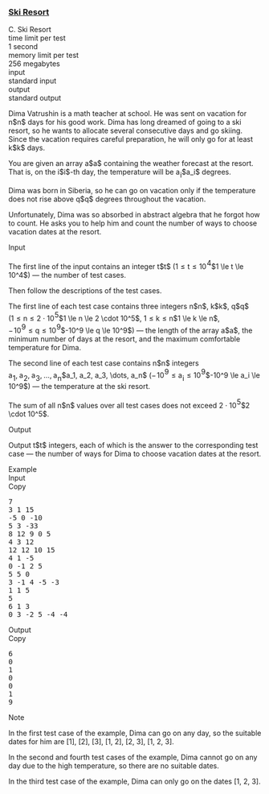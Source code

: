 <h3><a href="https://codeforces.com/contest/1840/problem/C" target="_blank" rel="noopener noreferrer">Ski Resort</a></h3>

<div class="header"><div class="title">C. Ski Resort</div><div class="time-limit"><div class="property-title">time limit per test</div>1 second</div><div class="memory-limit"><div class="property-title">memory limit per test</div>256 megabytes</div><div class="input-file input-standard"><div class="property-title">input</div>standard input</div><div class="output-file output-standard"><div class="property-title">output</div>standard output</div></div><div><p>Dima Vatrushin is a math teacher at school. He was sent on vacation for <span class="MathJax_Preview" style="color: inherit;"><span class="MJXp-math" id="MJXp-Span-1"><span class="MJXp-mi MJXp-italic" id="MJXp-Span-2">n</span></span></span>$n$ days for his good work. Dima has long dreamed of going to a ski resort, so he wants to allocate several <span class="tex-font-style-bf">consecutive days</span> and go skiing. Since the vacation requires careful preparation, he will only go for <span class="tex-font-style-bf">at least <span class="MathJax_Preview" style="color: inherit;"><span class="MJXp-math" id="MJXp-Span-3"><span class="MJXp-mi MJXp-italic" id="MJXp-Span-4">k</span></span></span>$k$ days</span>.</p><p>You are given an array <span class="MathJax_Preview" style="color: inherit;"><span class="MJXp-math" id="MJXp-Span-5"><span class="MJXp-mi MJXp-italic" id="MJXp-Span-6">a</span></span></span>$a$ containing the weather forecast at the resort. That is, on the <span class="MathJax_Preview" style="color: inherit;"><span class="MJXp-math" id="MJXp-Span-7"><span class="MJXp-mi MJXp-italic" id="MJXp-Span-8">i</span></span></span>$i$-th day, the temperature will be <span class="MathJax_Preview" style="color: inherit;"><span class="MJXp-math" id="MJXp-Span-9"><span class="MJXp-msubsup" id="MJXp-Span-10"><span class="MJXp-mi MJXp-italic" id="MJXp-Span-11" style="margin-right: 0.05em;">a</span><span class="MJXp-mi MJXp-italic MJXp-script" id="MJXp-Span-12" style="vertical-align: -0.4em;">i</span></span></span></span>$a_i$ degrees.</p><p>Dima was born in Siberia, so he can go on vacation only if the temperature does not rise above <span class="MathJax_Preview" style="color: inherit;"><span class="MJXp-math" id="MJXp-Span-13"><span class="MJXp-mi MJXp-italic" id="MJXp-Span-14">q</span></span></span>$q$ degrees throughout the vacation.</p><p>Unfortunately, Dima was so absorbed in abstract algebra that he forgot how to count. He asks you to help him and count the number of ways to choose vacation dates at the resort.</p></div><div class="input-specification"><div class="section-title">Input</div><p>The first line of the input contains an integer <span class="MathJax_Preview" style="color: inherit;"><span class="MJXp-math" id="MJXp-Span-15"><span class="MJXp-mi MJXp-italic" id="MJXp-Span-16">t</span></span></span>$t$ (<span class="MathJax_Preview" style="color: inherit;"><span class="MJXp-math" id="MJXp-Span-17"><span class="MJXp-mn" id="MJXp-Span-18">1</span><span class="MJXp-mo" id="MJXp-Span-19" style="margin-left: 0.333em; margin-right: 0.333em;">≤</span><span class="MJXp-mi MJXp-italic" id="MJXp-Span-20">t</span><span class="MJXp-mo" id="MJXp-Span-21" style="margin-left: 0.333em; margin-right: 0.333em;">≤</span><span class="MJXp-msubsup" id="MJXp-Span-22"><span class="MJXp-mn" id="MJXp-Span-23" style="margin-right: 0.05em;">10</span><span class="MJXp-mn MJXp-script" id="MJXp-Span-24" style="vertical-align: 0.5em;">4</span></span></span></span>$1 \le t \le 10^4$) — the number of test cases.</p><p>Then follow the descriptions of the test cases.</p><p>The first line of each test case contains three integers <span class="MathJax_Preview" style="color: inherit;"><span class="MJXp-math" id="MJXp-Span-25"><span class="MJXp-mi MJXp-italic" id="MJXp-Span-26">n</span></span></span>$n$, <span class="MathJax_Preview" style="color: inherit;"><span class="MJXp-math" id="MJXp-Span-27"><span class="MJXp-mi MJXp-italic" id="MJXp-Span-28">k</span></span></span>$k$, <span class="MathJax_Preview" style="color: inherit;"><span class="MJXp-math" id="MJXp-Span-29"><span class="MJXp-mi MJXp-italic" id="MJXp-Span-30">q</span></span></span>$q$ (<span class="MathJax_Preview" style="color: inherit;"><span class="MJXp-math" id="MJXp-Span-31"><span class="MJXp-mn" id="MJXp-Span-32">1</span><span class="MJXp-mo" id="MJXp-Span-33" style="margin-left: 0.333em; margin-right: 0.333em;">≤</span><span class="MJXp-mi MJXp-italic" id="MJXp-Span-34">n</span><span class="MJXp-mo" id="MJXp-Span-35" style="margin-left: 0.333em; margin-right: 0.333em;">≤</span><span class="MJXp-mn" id="MJXp-Span-36">2</span><span class="MJXp-mo" id="MJXp-Span-37" style="margin-left: 0.267em; margin-right: 0.267em;">⋅</span><span class="MJXp-msubsup" id="MJXp-Span-38"><span class="MJXp-mn" id="MJXp-Span-39" style="margin-right: 0.05em;">10</span><span class="MJXp-mn MJXp-script" id="MJXp-Span-40" style="vertical-align: 0.5em;">5</span></span></span></span>$1 \le n \le 2 \cdot 10^5$, <span class="MathJax_Preview" style="color: inherit;"><span class="MJXp-math" id="MJXp-Span-41"><span class="MJXp-mn" id="MJXp-Span-42">1</span><span class="MJXp-mo" id="MJXp-Span-43" style="margin-left: 0.333em; margin-right: 0.333em;">≤</span><span class="MJXp-mi MJXp-italic" id="MJXp-Span-44">k</span><span class="MJXp-mo" id="MJXp-Span-45" style="margin-left: 0.333em; margin-right: 0.333em;">≤</span><span class="MJXp-mi MJXp-italic" id="MJXp-Span-46">n</span></span></span>$1 \le k \le n$, <span class="MathJax_Preview" style="color: inherit;"><span class="MJXp-math" id="MJXp-Span-47"><span class="MJXp-mo" id="MJXp-Span-48" style="margin-left: 0em; margin-right: 0.111em;">−</span><span class="MJXp-msubsup" id="MJXp-Span-49"><span class="MJXp-mn" id="MJXp-Span-50" style="margin-right: 0.05em;">10</span><span class="MJXp-mn MJXp-script" id="MJXp-Span-51" style="vertical-align: 0.5em;">9</span></span><span class="MJXp-mo" id="MJXp-Span-52" style="margin-left: 0.333em; margin-right: 0.333em;">≤</span><span class="MJXp-mi MJXp-italic" id="MJXp-Span-53">q</span><span class="MJXp-mo" id="MJXp-Span-54" style="margin-left: 0.333em; margin-right: 0.333em;">≤</span><span class="MJXp-msubsup" id="MJXp-Span-55"><span class="MJXp-mn" id="MJXp-Span-56" style="margin-right: 0.05em;">10</span><span class="MJXp-mn MJXp-script" id="MJXp-Span-57" style="vertical-align: 0.5em;">9</span></span></span></span>$-10^9 \le q \le 10^9$) — the length of the array <span class="MathJax_Preview" style="color: inherit;"><span class="MJXp-math" id="MJXp-Span-58"><span class="MJXp-mi MJXp-italic" id="MJXp-Span-59">a</span></span></span>$a$, the minimum number of days at the resort, and the maximum comfortable temperature for Dima.</p><p>The second line of each test case contains <span class="MathJax_Preview" style="color: inherit;"><span class="MJXp-math" id="MJXp-Span-60"><span class="MJXp-mi MJXp-italic" id="MJXp-Span-61">n</span></span></span>$n$ integers <span class="MathJax_Preview" style="color: inherit;"><span class="MJXp-math" id="MJXp-Span-62"><span class="MJXp-msubsup" id="MJXp-Span-63"><span class="MJXp-mi MJXp-italic" id="MJXp-Span-64" style="margin-right: 0.05em;">a</span><span class="MJXp-mn MJXp-script" id="MJXp-Span-65" style="vertical-align: -0.4em;">1</span></span><span class="MJXp-mo" id="MJXp-Span-66" style="margin-left: 0em; margin-right: 0.222em;">,</span><span class="MJXp-msubsup" id="MJXp-Span-67"><span class="MJXp-mi MJXp-italic" id="MJXp-Span-68" style="margin-right: 0.05em;">a</span><span class="MJXp-mn MJXp-script" id="MJXp-Span-69" style="vertical-align: -0.4em;">2</span></span><span class="MJXp-mo" id="MJXp-Span-70" style="margin-left: 0em; margin-right: 0.222em;">,</span><span class="MJXp-msubsup" id="MJXp-Span-71"><span class="MJXp-mi MJXp-italic" id="MJXp-Span-72" style="margin-right: 0.05em;">a</span><span class="MJXp-mn MJXp-script" id="MJXp-Span-73" style="vertical-align: -0.4em;">3</span></span><span class="MJXp-mo" id="MJXp-Span-74" style="margin-left: 0em; margin-right: 0.222em;">,</span><span class="MJXp-mo" id="MJXp-Span-75" style="margin-left: 0em; margin-right: 0em;">…</span><span class="MJXp-mo" id="MJXp-Span-76" style="margin-left: 0em; margin-right: 0.222em;">,</span><span class="MJXp-msubsup" id="MJXp-Span-77"><span class="MJXp-mi MJXp-italic" id="MJXp-Span-78" style="margin-right: 0.05em;">a</span><span class="MJXp-mi MJXp-italic MJXp-script" id="MJXp-Span-79" style="vertical-align: -0.4em;">n</span></span></span></span>$a_1, a_2, a_3, \dots, a_n$ (<span class="MathJax_Preview" style="color: inherit;"><span class="MJXp-math" id="MJXp-Span-80"><span class="MJXp-mo" id="MJXp-Span-81" style="margin-left: 0em; margin-right: 0.111em;">−</span><span class="MJXp-msubsup" id="MJXp-Span-82"><span class="MJXp-mn" id="MJXp-Span-83" style="margin-right: 0.05em;">10</span><span class="MJXp-mn MJXp-script" id="MJXp-Span-84" style="vertical-align: 0.5em;">9</span></span><span class="MJXp-mo" id="MJXp-Span-85" style="margin-left: 0.333em; margin-right: 0.333em;">≤</span><span class="MJXp-msubsup" id="MJXp-Span-86"><span class="MJXp-mi MJXp-italic" id="MJXp-Span-87" style="margin-right: 0.05em;">a</span><span class="MJXp-mi MJXp-italic MJXp-script" id="MJXp-Span-88" style="vertical-align: -0.4em;">i</span></span><span class="MJXp-mo" id="MJXp-Span-89" style="margin-left: 0.333em; margin-right: 0.333em;">≤</span><span class="MJXp-msubsup" id="MJXp-Span-90"><span class="MJXp-mn" id="MJXp-Span-91" style="margin-right: 0.05em;">10</span><span class="MJXp-mn MJXp-script" id="MJXp-Span-92" style="vertical-align: 0.5em;">9</span></span></span></span>$-10^9 \le a_i \le 10^9$) — the temperature at the ski resort.</p><p>The sum of all <span class="MathJax_Preview" style="color: inherit;"><span class="MJXp-math" id="MJXp-Span-93"><span class="MJXp-mi MJXp-italic" id="MJXp-Span-94">n</span></span></span>$n$ values over all test cases does not exceed <span class="MathJax_Preview" style="color: inherit;"><span class="MJXp-math" id="MJXp-Span-95"><span class="MJXp-mn" id="MJXp-Span-96">2</span><span class="MJXp-mo" id="MJXp-Span-97" style="margin-left: 0.267em; margin-right: 0.267em;">⋅</span><span class="MJXp-msubsup" id="MJXp-Span-98"><span class="MJXp-mn" id="MJXp-Span-99" style="margin-right: 0.05em;">10</span><span class="MJXp-mn MJXp-script" id="MJXp-Span-100" style="vertical-align: 0.5em;">5</span></span></span></span>$2 \cdot 10^5$.</p></div><div class="output-specification"><div class="section-title">Output</div><p>Output <span class="MathJax_Preview" style="color: inherit;"><span class="MJXp-math" id="MJXp-Span-101"><span class="MJXp-mi MJXp-italic" id="MJXp-Span-102">t</span></span></span>$t$ integers, each of which is the answer to the corresponding test case — the number of ways for Dima to choose vacation dates at the resort.</p></div><div class="sample-tests"><div class="section-title">Example</div><div class="sample-test"><div class="input"><div class="title">Input<div title="Copy" data-clipboard-target="#id009749951804233228" id="id0042776801983325974" class="input-output-copier">Copy</div></div><pre id="id009749951804233228"><div class="test-example-line test-example-line-even test-example-line-0">7</div><div class="test-example-line test-example-line-odd test-example-line-1">3 1 15</div><div class="test-example-line test-example-line-odd test-example-line-1">-5 0 -10</div><div class="test-example-line test-example-line-even test-example-line-2">5 3 -33</div><div class="test-example-line test-example-line-even test-example-line-2">8 12 9 0 5</div><div class="test-example-line test-example-line-odd test-example-line-3">4 3 12</div><div class="test-example-line test-example-line-odd test-example-line-3">12 12 10 15</div><div class="test-example-line test-example-line-even test-example-line-4">4 1 -5</div><div class="test-example-line test-example-line-even test-example-line-4">0 -1 2 5</div><div class="test-example-line test-example-line-odd test-example-line-5">5 5 0</div><div class="test-example-line test-example-line-odd test-example-line-5">3 -1 4 -5 -3</div><div class="test-example-line test-example-line-even test-example-line-6">1 1 5</div><div class="test-example-line test-example-line-even test-example-line-6">5</div><div class="test-example-line test-example-line-odd test-example-line-7">6 1 3</div><div class="test-example-line test-example-line-odd test-example-line-7">0 3 -2 5 -4 -4</div></pre></div><div class="output"><div class="title">Output<div title="Copy" data-clipboard-target="#id006233323866208649" id="id0013007448025101742" class="input-output-copier">Copy</div></div><pre id="id006233323866208649">6
0
1
0
0
1
9
</pre></div></div></div><div class="note"><div class="section-title">Note</div><p>In the first test case of the example, Dima can go on any day, so the suitable dates for him are [1], [2], [3], [1, 2], [2, 3], [1, 2, 3].</p><p>In the second and fourth test cases of the example, Dima cannot go on any day due to the high temperature, so there are no suitable dates.</p><p>In the third test case of the example, Dima can only go on the dates [1, 2, 3].</p></div>